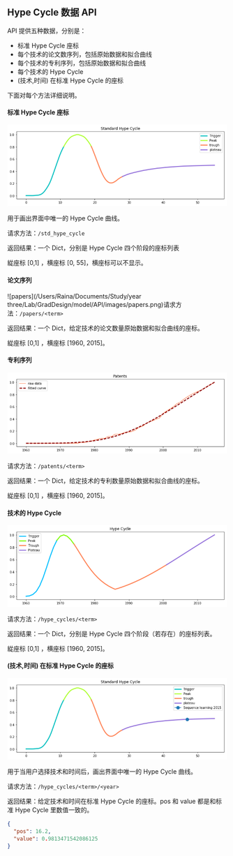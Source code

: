 ## Hype Cycle 数据 API

API 提供五种数据，分别是：

- 标准 Hype Cycle 座标
- 每个技术的论文数序列，包括原始数据和拟合曲线
- 每个技术的专利序列，包括原始数据和拟合曲线
- 每个技术的 Hype Cycle
- (技术,时间) 在标准 Hype Cycle 的座标

下面对每个方法详细说明。



#### 标准 Hype Cycle 座标

![std_hype_cycle](./images/std_hype_cycle.png)

用于画出界面中唯一的 Hype Cycle 曲线。

请求方法：`/std_hype_cycle`

返回结果：一个 Dict，分别是 Hype Cycle 四个阶段的座标列表

緃座标 [0,1] ，横座标 [0, 55]，横座标可以不显示。



#### 论文序列

![papers](/Users/Raina/Documents/Study/year three/Lab/GradDesign/model/API/images/papers.png)请求方法：`/papers/<term>`

返回结果：一个 Dict，给定技术的论文数量原始数据和拟合曲线的座标。

緃座标 [0,1] ，横座标 [1960, 2015]。



#### 专利序列

![patents](./images/patents.png)

请求方法：`/patents/<term>`

返回结果：一个 Dict，给定技术的专利数量原始数据和拟合曲线的座标。

緃座标 [0,1] ，横座标 [1960, 2015]。



#### 技术的 Hype Cycle

![hype_cycle](./images/hype_cycle.png)

请求方法：`/hype_cycles/<term>`

返回结果：一个 Dict，分别是 Hype Cycle 四个阶段（若存在）的座标列表。

緃座标 [0,1] ，横座标 [1960, 2015]。



#### (技术,时间) 在标准 Hype Cycle 的座标

![position](./images/position.png)

用于当用户选择技术和时间后，画出界面中唯一的 Hype Cycle 曲线。

请求方法：`/hype_cycles/<term>/<year>`

返回结果：给定技术和时间在标准 Hype Cycle 的座标。pos 和 value 都是和标准 Hype Cycle 里数值一致的。

```json
{
  "pos": 16.2, 
  "value": 0.9813471542086125
}
```

